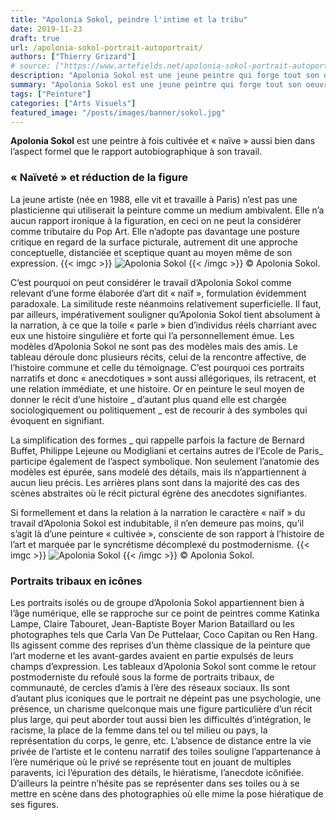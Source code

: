 ```yaml
---
title: "Apolonia Sokol, peindre l'intime et la tribu"
date: 2019-11-23
draft: true
url: /apolonia-sokol-portrait-autoportrait/
authors: ["Thierry Grizard"]
# source: ["https://www.artefields.net/apolonia-sokol-portrait-autoportrait/"]
description: "Apolonia Sokol est une jeune peintre qui forge tout son oeuvre sur le portrait et l'autoportrait où elle dresse la description intime de sa tribu"
summary: "Apolonia Sokol est une jeune peintre qui forge tout son oeuvre sur le portrait et l'autoportrait où elle dresse la description intime de sa tribu"
tags: ["Peinture"]
categories: ["Arts Visuels"]
featured_image: "/posts/images/banner/sokol.jpg"
---
```


**Apolonia Sokol** est une peintre à fois cultivée et « naïve » aussi bien dans l’aspect formel que le rapport autobiographique à son travail.

### « Naïveté » et réduction de la figure

La jeune artiste (née en 1988, elle vit et travaille à Paris) n’est pas une plasticienne qui utiliserait la peinture comme un medium ambivalent. Elle n’a aucun rapport ironique à la figuration, en ceci on ne peut la considérer comme tributaire du Pop Art. Elle n’adopte pas davantage une posture critique en regard de la surface picturale, autrement dit une approche conceptuelle, distanciée et sceptique quant au moyen même de son expression.
{{< imgc >}}
![Apolonia Sokol](/posts/images/sokol/apolonia-sokol-paintings-contemporary-art.006.jpg)
{{< /imgc >}}
© Apolonia Sokol.

C’est pourquoi on peut considérer le travail d’Apolonia Sokol comme relevant d’une forme élaborée d’art dit « naïf », formulation évidemment paradoxale. La similitude reste néanmoins relativement superficielle. Il faut, par ailleurs, impérativement souligner qu’Apolonia Sokol tient absolument à la narration, à ce que la toile « parle » bien d’individus réels charriant avec eux une histoire singulière et forte qui l’a personnellement émue. Les modèles d’Apolonia Sokol ne sont pas des modèles mais des amis. Le tableau déroule donc plusieurs récits, celui de la rencontre affective, de l’histoire commune et celle du témoignage. C’est pourquoi ces portraits narratifs et donc « anecdotiques » sont aussi allégoriques, ils retracent, et une relation immédiate, et une histoire. Or en peinture le seul moyen de donner le récit d’une histoire _ d’autant plus quand elle est chargée sociologiquement ou politiquement _ est de recourir à des symboles qui évoquent en signifiant.

La simplification des formes _ qui rappelle parfois la facture de Bernard Buffet, Philippe Lejeune ou Modigliani et certains autres de l’Ecole de Paris_ participe également de l’aspect symbolique. Non seulement l’anatomie des modèles est épurée, sans modelé des détails, mais ils n’appartiennent à aucun lieu précis. Les arrières plans sont dans la majorité des cas des scènes abstraites où le récit pictural égrène des anecdotes signifiantes.

Si formellement et dans la relation à la narration le caractère « naïf » du travail d’Apolonia Sokol est indubitable, il n’en demeure pas moins, qu’il s’agit là d’une peinture « cultivée », consciente de son rapport à l’histoire de l’art et marquée par le syncrétisme décomplexé du postmodernisme.
{{< imgc >}}
![Apolonia Sokol](/posts/images/sokol/apolonia-sokol-paintings-contemporary-art.002-1.jpg)
{{< /imgc >}}
© Apolonia Sokol.

### Portraits tribaux en icônes

Les portraits isolés ou de groupe d’Apolonia Sokol appartiennent bien à l’âge numérique, elle se rapproche sur ce point de peintres comme Katinka Lampe, Claire Tabouret, Jean-Baptiste Boyer  Marion Bataillard  ou les photographes tels que Carla Van De Puttelaar, Coco Capitan ou Ren Hang. Ils agissent comme des reprises d’un thème classique de la peinture que l’art moderne et les avant-gardes avaient en partie expulsés de leurs champs d’expression. Les tableaux d’Apolonia Sokol sont comme le retour postmoderniste du refoulé sous la forme de portraits tribaux, de communauté, de cercles d’amis à l’ère des réseaux sociaux. Ils sont d’autant plus iconiques que le portrait ne dépeint pas une psychologie, une présence, un charisme quelconque mais une figure particulière d’un récit plus large, qui peut aborder tout aussi bien les difficultés d’intégration, le racisme, la place de la femme dans tel ou tel milieu ou pays, la représentation du corps, le genre, etc. L’absence de distance entre la vie privée de l’artiste et le contenu narratif des toiles souligne l’appartenance à l’ère numérique où le privé se représente tout en jouant de multiples paravents, ici l’épuration des détails, le hiératisme, l’anecdote icônifiée. D’ailleurs la peintre n’hésite pas se représenter dans ses toiles ou à se mettre en scène dans des photographies où elle mime la pose hiératique de ses figures.